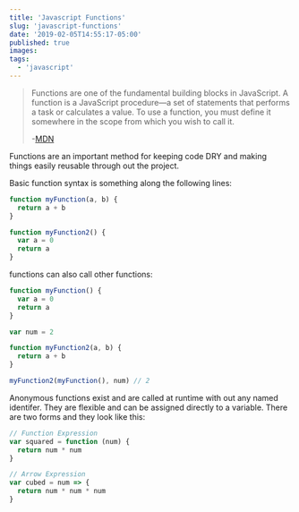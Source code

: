 ```yaml
---
title: 'Javascript Functions'
slug: 'javascript-functions'
date: '2019-02-05T14:55:17-05:00'
published: true
images:
tags:
  - 'javascript'
---
```


> Functions are one of the fundamental building blocks in JavaScript. A function is a JavaScript procedure—a set of statements that performs a task or calculates a value. To use a function, you must define it somewhere in the scope from which you wish to call it.
>
> -[MDN](https://developer.mozilla.org/en-US/docs/Web/JavaScript/Guide/Functions)

Functions are an important method for keeping code DRY and making things easily reusable through out the project.

Basic function syntax is something along the following lines:

```javascript
function myFunction(a, b) {
  return a + b
}

function myFunction2() {
  var a = 0
  return a
}
```

functions can also call other functions:

```javascript
function myFunction() {
  var a = 0
  return a
}

var num = 2

function myFunction2(a, b) {
  return a + b
}

myFunction2(myFunction(), num) // 2
```

Anonymous functions exist and are called at runtime with out any named identifer. They are flexible and can be assigned directly to a variable. There are two forms and they look like this:

```javascript
// Function Expression
var squared = function (num) {
  return num * num
}

// Arrow Expression
var cubed = num => {
  return num * num * num
}
```
